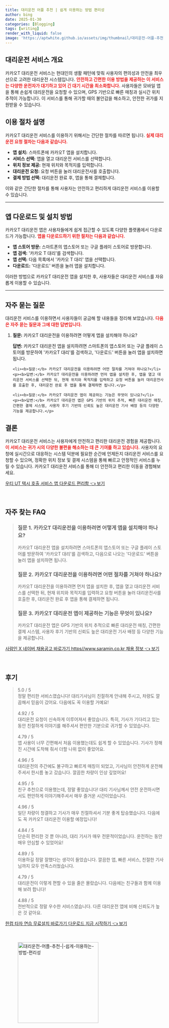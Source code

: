 ```yaml
---
title: 대리운전 어플 추천 | 쉽게 이용하는 방법 편리성
author: bing
date: 2025-01-30
categories: [Blogging]
tags: [writing]
render_with_liquid: false
image: 'https://aptwhite.github.io/assets/img/thumbnail/대리운전-어플-추천-|-쉽게-이용하는-방법-편리성.webp'
---
```



<h2 id='대리운전 서비스 개요'>대리운전 서비스 개요</h2>

<p>카카오T 대리운전 서비스는 현대인의 생활 패턴에 맞춰 사용자의 편의성과 안전을 최우선으로 고려한 대리운전 시스템입니다. <b><span style="color: #ee2323;">안전하고 간편한 이용 방법을 제공하는 이 서비스는 다양한 운전자가 대기하고 있어 긴 대기 시간을 최소화합니다.</span></b> 사용자들은 모바일 앱을 통해 손쉽게 대리운전을 요청할 수 있으며, GPS 기반으로 빠른 매칭과 실시간 위치 추적이 가능합니다. 이 서비스를 통해 귀가할 때의 불안감을 해소하고, 안전한 귀가를 지원받을 수 있습니다.</p>

<h2 id='이용 절차 설명'>이용 절차 설명</h2>

<p>카카오T 대리운전 서비스를 이용하기 위해서는 간단한 절차를 따르면 됩니다. <b><span style="color: #ee2323;">실제 대리운전 요청 절차는 다음과 같습니다.</span></b></p>

<ul>
    <li><b>앱 설치:</b> 스마트폰에 카카오T 앱을 설치합니다.</li>
    <li><b>서비스 선택:</b> 앱을 열고 대리운전 서비스를 선택합니다.</li>
    <li><b>위치 정보 제공:</b> 현재 위치와 목적지를 입력합니다.</li>
    <li><b>대리운전 요청:</b> 요청 버튼을 눌러 대리운전사를 호출합니다.</li>
    <li><b>결제 방법 선택:</b> 대리운전 완료 후, 앱을 통해 결제합니다.</li>
</ul>

<p>이와 같은 간단한 절차를 통해 사용자는 안전하고 편리하게 대리운전 서비스를 이용할 수 있습니다.</p>

<hr />

<h2 id='앱 다운로드 및 설치 방법'>앱 다운로드 및 설치 방법</h2>

<p>카카오T 대리운전 앱은 사용자들에게 쉽게 접근할 수 있도록 다양한 플랫폼에서 다운로드가 가능합니다. <b><span style="color: #ee2323;">앱을 다운로드하기 위한 절차는 다음과 같습니다.</span></b></p>

<ul>
    <li><b>앱 스토어 방문:</b> 스마트폰의 앱스토어 또는 구글 플레이 스토어로 방문합니다.</li>
    <li><b>앱 검색:</b> '카카오 T 대리'를 검색합니다.</li>
    <li><b>앱 선택:</b> 다음 목록에서 '카카오 T 대리' 앱을 선택합니다.</li>
    <li><b>다운로드:</b> '다운로드' 버튼을 눌러 앱을 설치합니다.</li>
</ul>

<p>이러한 방법으로 카카오T 대리운전 앱을 설치한 후, 사용자들은 대리운전 서비스를 자유롭게 이용할 수 있습니다.</p>

<hr />

<h2 id='자주 묻는 질문'>자주 묻는 질문</h2>

<p>대리운전 서비스를 이용하면서 사용자들이 궁금해 할 내용들을 정리해 보았습니다. <b><span style="color: #ee2323;">다음은 자주 묻는 질문과 그에 대한 답변입니다.</span></b></p>

<ol>
    <li><b>질문:</b> 카카오T 대리운전을 이용하려면 어떻게 앱을 설치해야 하나요?</li>
    <p><b>답변:</b> 카카오T 대리운전 앱을 설치하려면 스마트폰의 앱스토어 또는 구글 플레이 스토어를 방문하여 '카카오T 대리'를 검색하고, '다운로드' 버튼을 눌러 앱을 설치하면 됩니다.</p>

    <li><b>질문:</b> 카카오T 대리운전을 이용하려면 어떤 절차를 거쳐야 하나요?</li>
    <p><b>답변:</b> 카카오T 대리운전을 이용하려면 먼저 앱을 설치한 후, 앱을 열고 대리운전 서비스를 선택한 뒤, 현재 위치와 목적지를 입력하고 요청 버튼을 눌러 대리운전사를 호출한 후, 대리운전 완료 후 앱을 통해 결제하면 됩니다.</p>

    <li><b>질문:</b> 카카오T 대리운전 앱이 제공하는 기능은 무엇이 있나요?</li>
    <p><b>답변:</b> 카카오T 대리운전 앱은 GPS 기반의 위치 추적, 빠른 대리운전 매칭, 간편한 결제 시스템, 사용자 후기 기반의 신뢰도 높은 대리운전 기사 배정 등의 다양한 기능을 제공합니다.</p>
</ol>

<h2 id='결론'>결론</h2>

<p>카카오T 대리운전 서비스는 사용자에게 안전하고 편리한 대리운전 경험을 제공합니다. <b><span style="color: #ee2323;">이 서비스는 귀가 시의 다양한 불편을 해소하는 데 큰 기여를 하고 있습니다.</span></b> 사용자의 요청에 실시간으로 대응하는 시스템 덕분에 필요한 순간에 언제든지 대리운전 서비스를 요청할 수 있으며, 정확한 위치 정보 및 결제 시스템을 통해 빠르고 안정적인 서비스를 누릴 수 있습니다. 카카오T 대리운전 서비스를 통해 더 안전하고 편리한 이동을 경험해보세요.</p>


<p><a class="click-button" title="우티 UT 택시 호출 서비스 앱 다운로드 편리함" href="https://aptwhite.github.io/posts/%EC%9A%B0%ED%8B%B0-UT-%ED%83%9D%EC%8B%9C-%ED%98%B8%EC%B6%9C-%EC%84%9C%EB%B9%84%EC%8A%A4-%EC%95%B1-%EB%8B%A4%EC%9A%B4%EB%A1%9C%EB%93%9C-%ED%8E%B8%EB%A6%AC%ED%95%A8/" rel="dofollow">우티 UT 택시 호출 서비스 앱 다운로드 편리함 👈 보기</a></p><br>
<h2 id='자주_찾는_FAQ'>자주 찾는 FAQ</h2>
<div itemscope="" itemtype="https://schema.org/FAQPage"> 
<blockquote> 
<div itemscope="" itemprop="mainEntity" itemtype="https://schema.org/Question"> 
<h3 itemprop="name">질문 1. 카카오T 대리운전을 이용하려면 어떻게 앱을 설치해야 하나요?</h3> 
<div itemscope="" itemprop="acceptedAnswer" itemtype="https://schema.org/Answer"> 
<span itemprop="text"> 
<p>카카오T 대리운전 앱을 설치하려면 스마트폰의 앱스토어 또는 구글 플레이 스토어를 방문하여 '카카오T 대리'를 검색하고, 다음으로 나오는 '다운로드' 버튼을 눌러 앱을 설치하면 됩니다.</p> 
</span> 
</div> 
</div> 

<div itemscope="" itemprop="mainEntity" itemtype="https://schema.org/Question"> 
<h3 itemprop="name">질문 2. 카카오T 대리운전을 이용하려면 어떤 절차를 거쳐야 하나요?</h3> 
<div itemscope="" itemprop="acceptedAnswer" itemtype="https://schema.org/Answer"> 
<span itemprop="text"> 
<p>카카오T 대리운전을 이용하려면 먼저 앱을 설치한 후, 앱을 열고 대리운전 서비스를 선택한 뒤, 현재 위치와 목적지를 입력하고 요청 버튼을 눌러 대리운전사를 호출한 후, 대리운전 완료 후 앱을 통해 결제하면 됩니다.</p> 
</span> 
</div> 
</div> 

<div itemscope="" itemprop="mainEntity" itemtype="https://schema.org/Question"> 
<h3 itemprop="name">질문 3. 카카오T 대리운전 앱이 제공하는 기능은 무엇이 있나요?</h3> 
<div itemscope="" itemprop="acceptedAnswer" itemtype="https://schema.org/Answer"> 
<span itemprop="text"> 
<p>카카오T 대리운전 앱은 GPS 기반의 위치 추적으로 빠른 대리운전 매칭, 간편한 결제 시스템, 사용자 후기 기반의 신뢰도 높은 대리운전 기사 배정 등 다양한 기능을 제공합니다.</p> 
</span> 
</div> 
</div> 

</blockquote> 
</div>
<p><a class="click-button" title="사람인 X 네이버 채용공고 바로가기 https//www.saramin.co.kr 채용 정보" href="https://aptwhite.github.io/posts/%EC%82%AC%EB%9E%8C%EC%9D%B8-X-%EB%84%A4%EC%9D%B4%EB%B2%84-%EC%B1%84%EC%9A%A9%EA%B3%B5%EA%B3%A0-%EB%B0%94%EB%A1%9C%EA%B0%80%EA%B8%B0-httpswww.saramin.co.kr-%EC%B1%84%EC%9A%A9-%EC%A0%95%EB%B3%B4/" rel="dofollow">사람인 X 네이버 채용공고 바로가기 https//www.saramin.co.kr 채용 정보 👈 보기</a></p><br>
<h2 id='후기'>후기</h2>
<div itemscope itemtype="https://schema.org/Product">
  <blockquote>
  <div itemprop="review" itemscope itemtype="https://schema.org/Review">
      <div itemprop="reviewRating" itemscope itemtype="https://schema.org/Rating"> <span itemprop="ratingValue">5.0</span> / <span itemprop="bestRating">5</span> </div>
      <span itemprop="reviewBody">정말 편리한 서비스였습니다! 대리기사님이 친절하게 안내해 주시고, 차량도 깔끔해서 믿음이 갔어요. 다음에도 꼭 이용할 거예요!</span>
  </div>
  <br>
  <div itemprop="review" itemscope itemtype="https://schema.org/Review">
      <div itemprop="reviewRating" itemscope itemtype="https://schema.org/Rating"> <span itemprop="ratingValue">4.92</span> / <span itemprop="bestRating">5</span> </div>
      <span itemprop="reviewBody">대리운전 요청이 신속하게 이루어져서 좋았습니다. 특히, 기사가 기다리고 있는 동안 친절하게 이야기를 해주셔서 편안한 기분으로 귀가할 수 있었습니다.</span>
  </div>
  <br>
  <div itemprop="review" itemscope itemtype="https://schema.org/Review">
      <div itemprop="reviewRating" itemscope itemtype="https://schema.org/Rating"> <span itemprop="ratingValue">4.79</span> / <span itemprop="bestRating">5</span> </div>
      <span itemprop="reviewBody">앱 사용이 너무 간편해서 처음 이용했는데도 쉽게 할 수 있었습니다. 기사가 정해진 시간에 도착해 줘서 더할 나위 없이 좋았어요.</span>
  </div>
  <br>
  <div itemprop="review" itemscope itemtype="https://schema.org/Review">
      <div itemprop="reviewRating" itemscope itemtype="https://schema.org/Rating"> <span itemprop="ratingValue">4.96</span> / <span itemprop="bestRating">5</span> </div>
      <span itemprop="reviewBody">대리운전의 주간에도 불구하고 빠르게 매칭이 되었고, 기사님이 안전하게 운전해 주셔서 한시름 놓고 갔습니다. 깔끔한 차량이 인상 깊었어요!</span>
  </div>
  <br>
  <div itemprop="review" itemscope itemtype="https://schema.org/Review">
      <div itemprop="reviewRating" itemscope itemtype="https://schema.org/Rating"> <span itemprop="ratingValue">4.95</span> / <span itemprop="bestRating">5</span> </div>
      <span itemprop="reviewBody">친구 추천으로 이용했는데, 정말 좋았습니다! 대리 기사님께서 안전 운전하시면서도 편안하게 이야기해주셔서 매우 즐거운 시간이었습니다.</span>
  </div>
  <br>
  <div itemprop="review" itemscope itemtype="https://schema.org/Review">
      <div itemprop="reviewRating" itemscope itemtype="https://schema.org/Rating"> <span itemprop="ratingValue">4.96</span> / <span itemprop="bestRating">5</span> </div>
      <span itemprop="reviewBody">일단 차량이 청결하고 기사가 매우 친절하셔서 기분 좋게 탑승했습니다. 다음에도 꼭 카카오T 대리운전 이용할 예정입니다!</span>
  </div>
  <br>
  <div itemprop="review" itemscope itemtype="https://schema.org/Review">
      <div itemprop="reviewRating" itemscope itemtype="https://schema.org/Rating"> <span itemprop="ratingValue">4.84</span> / <span itemprop="bestRating">5</span> </div>
      <span itemprop="reviewBody">단순히 편리한 것 뿐 아니라, 대리 기사가 매우 전문적이었습니다. 운전하는 동안 매우 안심할 수 있었어요!</span>
  </div>
  <br>
  <div itemprop="review" itemscope itemtype="https://schema.org/Review">
      <div itemprop="reviewRating" itemscope itemtype="https://schema.org/Rating"> <span itemprop="ratingValue">4.89</span> / <span itemprop="bestRating">5</span> </div>
      <span itemprop="reviewBody">이용하길 정말 잘했다는 생각이 들었습니다. 깔끔한 앱, 빠른 서비스, 친절한 기사님까지 모두 만족스러웠습니다.</span>
  </div>
  <br>
  <div itemprop="review" itemscope itemtype="https://schema.org/Review">
      <div itemprop="reviewRating" itemscope itemtype="https://schema.org/Rating"> <span itemprop="ratingValue">4.79</span> / <span itemprop="bestRating">5</span> </div>
      <span itemprop="reviewBody">대리운전이 이렇게 편할 수 있을 줄은 몰랐습니다. 다음에는 친구들과 함께 이용해 보려 합니다!</span>
  </div>
  <br>
  <div itemprop="review" itemscope itemtype="https://schema.org/Review">
      <div itemprop="reviewRating" itemscope itemtype="https://schema.org/Rating"> <span itemprop="ratingValue">4.88</span> / <span itemprop="bestRating">5</span> </div>
      <span itemprop="reviewBody">전반적으로 정말 우수한 서비스였습니다. 다른 대리운전 앱에 비해 신뢰도가 높은 것 같아요.</span>
  </div>
  </blockquote>
</div>
<p><a class="click-button" title="한컴 타자 연습 무료설치 바로가기 다운로드 지금 시작하기" href="https://aptwhite.github.io/posts/%ED%95%9C%EC%BB%B4-%ED%83%80%EC%9E%90-%EC%97%B0%EC%8A%B5-%EB%AC%B4%EB%A3%8C%EC%84%A4%EC%B9%98-%EB%B0%94%EB%A1%9C%EA%B0%80%EA%B8%B0-%EB%8B%A4%EC%9A%B4%EB%A1%9C%EB%93%9C-%EC%A7%80%EA%B8%88-%EC%8B%9C%EC%9E%91%ED%95%98%EA%B8%B0/" rel="dofollow">한컴 타자 연습 무료설치 바로가기 다운로드 지금 시작하기 👈 보기</a></p><br>
<figure class="image"><img src="https://aptwhite.github.io/assets/img/thumbnail/대리운전-어플-추천-|-쉽게-이용하는-방법-편리성.webp" alt="대리운전-어플-추천-|-쉽게-이용하는-방법-편리성" width="256" height="256"></figure>